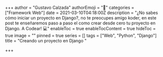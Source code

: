+++
author = "Gustavo Calzada"
authorEmoji = "👿"
categories = ["Framework Web"]
date = 2021-03-10T04:18:00Z
description = "¿No sabes cómo iniciar un proyecto en Django?, no te preocupes amigo koder, en este post te enseñaremos paso a paso el como crear desde cero tu proyecto en Django. A Codear! 💻"
enableToc = true
enableTocContent = true
hideToc = true
image = ""
pinned = true
series = []
tags = ["Web", "Python", "Django"]
title = "Creando un proyecto en Django "

+++
